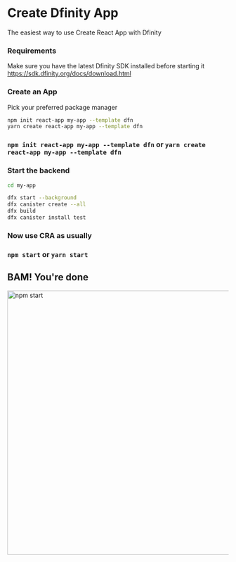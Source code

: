 # Create Dfinity App

The easiest way to use Create React App with Dfinity

### Requirements
Make sure you have the latest Dfinity SDK installed before starting it
https://sdk.dfinity.org/docs/download.html

### Create an App
Pick your preferred package manager
```sh
npm init react-app my-app --template dfn
yarn create react-app my-app --template dfn
```

### `npm init react-app my-app --template dfn` or  `yarn create react-app my-app --template dfn`

### Start the backend 
```sh
cd my-app

dfx start --background
dfx canister create --all
dfx build
dfx canister install test
```

### Now use CRA as usually
### `npm start` or `yarn start`




## BAM! You're done
<p align='left'>
<img src='https://media.giphy.com/media/S3zUlqumop4DT2TPWI/giphy.gif' width='600' alt='npm start'>
</p>
